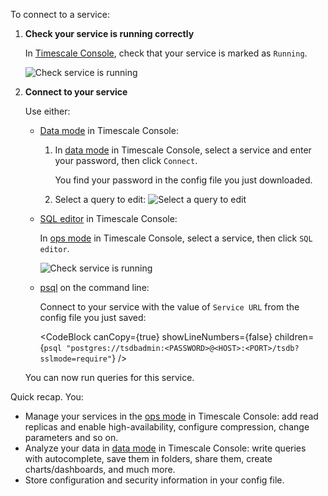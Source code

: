 
<Procedure>

To connect to a service:

1. **Check your service is running correctly**

    In [Timescale Console][services-portal], check that your service is marked as `Running`.

   ![Check service is running](https://assets.timescale.com/docs/images/console-services-view.png)

1. **Connect to your service**

    Use either:  
    - [Data mode][popsql] in Timescale Console:  
      1. In [data mode][portal-data-mode] in Timescale Console, select a service and enter your password, then click `Connect`.
      
         You find your password in the config file you just downloaded.
      2. Select a query to edit:
         ![Select a query to edit](https://assets.timescale.com/docs/images/data-mode-query-window.png)

    - [SQL editor][run-sqleditor] in Timescale Console:
    
       In [ops mode][portal-ops-mode] in Timescale Console, select a service, then click `SQL editor`. 
   
      ![Check service is running](https://assets.timescale.com/docs/images/ops-view-sql-editor.png)
   
    - [psql][install-psql] on the command line:
   
      Connect to your service with the value of `Service URL` from the config file you 
        just saved:

        <CodeBlock canCopy={true} showLineNumbers={false} children={`
        psql "postgres://tsdbadmin:<PASSWORD>@<HOST>:<PORT>/tsdb?sslmode=require"
        `} />

   You can now run queries for this service.

Quick recap. You:
- Manage your services in the [ops mode][portal-ops-mode] in Timescale Console:  add read replicas and enable 
  high-availability, configure compression, change parameters and so on.
- Analyze your data in [data mode][portal-data-mode] in Timescale Console: write queries with
  autocomplete, save them in folders, share them, create charts/dashboards, and much more.
- Store configuration and security information in your config file.

</Procedure>


[portal-ops-mode]: https://console.cloud.timescale.com/dashboard/services
[portal-data-mode]: https://console.cloud.timescale.com/dashboard/services?popsql
[account-portal]: https://console.cloud.timescale.com/dashboard/account
[services-portal]: https://console.cloud.timescale.com/dashboard/services
[install-psql]: /use-timescale/:currentVersion:/integrations/query-admin/psql/
[popsql]: /getting-started/:currentVersion:/run-queries-from-console/#data-mode
[run-sqleditor]: /getting-started/:currentVersion:/run-queries-from-console/#sql-editor
[install-psql]: /use-timescale/:currentVersion:/integrations/query-admin/psql/
[hypertables]: /use-timescale/:currentVersion:/hypertables/about-hypertables/#hypertable-partitioning
